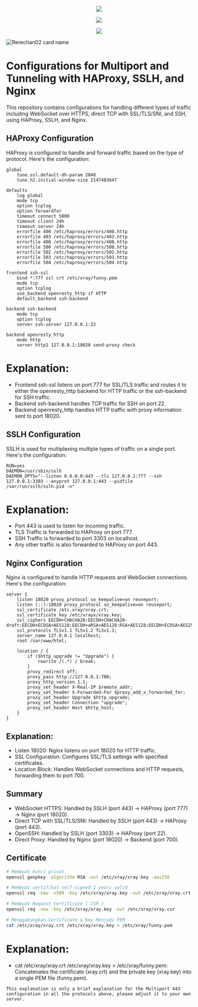<p align="center">  
    <img src="https://user-images.githubusercontent.com/76937659/153705486-44e6c1b2-74fa-4d44-be1c-36c8fdb83331.gif"/>  
  </p>  
<p align="center">
<img src="https://readme-typing-svg.herokuapp.com?color=%2336BCF7&center=true&vCenter=true&lines=FN+PROJECT+Autoscript" />
</p>
<p align="center">  
    <img src="https://user-images.githubusercontent.com/76937659/153705486-44e6c1b2-74fa-4d44-be1c-36c8fdb83331.gif"/>  
  </p>  

![Rerechan02 card name](https://cardivo.vercel.app/api?name=Rerechan02『𝐅𝐍』&description=Hi,%20everyone!%20and%20Nice%20to%20meet%20you%20%F0%9F%91%8B&image=https://raw.githubusercontent.com/Rerechan02/simple-xray/main/funny1.jpg?v=4&backgroundColor=%23ecf0f1&telegram=/&github=Rerechan02&pattern=leaf&colorPattern=%23eaeaea)

# Configurations for Multiport and Tunneling with HAProxy, SSLH, and Nginx

This repository contains configurations for handling different types of traffic including WebSocket over HTTPS, direct TCP with SSL/TLS/SNI, and SSH, using HAProxy, SSLH, and Nginx.

## HAProxy Configuration

HAProxy is configured to handle and forward traffic based on the type of protocol. Here's the configuration:

```haproxy
global
    tune.ssl.default-dh-param 2048
    tune.h2.initial-window-size 2147483647

defaults
    log global
    mode tcp
    option tcplog
    option forwardfor
    timeout connect 5000
    timeout client 24h
    timeout server 24h
    errorfile 400 /etc/haproxy/errors/400.http
    errorfile 403 /etc/haproxy/errors/403.http
    errorfile 408 /etc/haproxy/errors/408.http
    errorfile 500 /etc/haproxy/errors/500.http
    errorfile 502 /etc/haproxy/errors/502.http
    errorfile 503 /etc/haproxy/errors/503.http
    errorfile 504 /etc/haproxy/errors/504.http

frontend ssh-ssl
    bind *:777 ssl crt /etc/xray/funny.pem
    mode tcp
    option tcplog
    use_backend openresty_http if HTTP
    default_backend ssh-backend

backend ssh-backend
    mode tcp
    option tcplog
    server ssh-server 127.0.0.1:22

backend openresty_http
    mode http
    server http1 127.0.0.1:18020 send-proxy check
```

# Explanation:
- Frontend ssh-ssl listens on port 777 for SSL/TLS traffic and routes it to either the openresty_http backend for HTTP traffic or the ssh-backend for SSH traffic.
- Backend ssh-backend handles TCP traffic for SSH on port 22.
- Backend openresty_http handles HTTP traffic with proxy information sent to port 18020.

## SSLH Configuration
SSLH is used for multiplexing multiple types of traffic on a single port. Here's the configuration:
```sslh
RUN=yes
DAEMON=/usr/sbin/sslh
DAEMON_OPTS="--listen 0.0.0.0:443 --tls 127.0.0.1:777 --ssh 127.0.0.1:3303 --anyprot 127.0.0.1:443 --pidfile /var/run/sslh/sslh.pid -n"
```
# Explanation:
- Port 443 is used to listen for incoming traffic.
- TLS Traffic is forwarded to HAProxy on port 777.
- SSH Traffic is forwarded to port 3303 on localhost.
- Any other traffic is also forwarded to HAProxy on port 443.

## Nginx Configuration
Nginx is configured to handle HTTP requests and WebSocket connections. Here's the configuration:
```nginx
server {
    listen 18020 proxy_protocol so_keepalive=on reuseport;
    listen [::]:18020 proxy_protocol so_keepalive=on reuseport;
    ssl_certificate /etc.xray/xray.crt;
    ssl_certificate_key /etc/xrayx/xray.key;
    ssl_ciphers EECDH+CHACHA20:EECDH+CHACHA20-draft:EECDH+ECDSA+AES128:EECDH+aRSA+AES128:RSA+AES128:EECDH+ECDSA+AES256:EECDH+aRSA+AES256:RSA+AES256:EECDH+ECDSA+3DES:EECDH+aRSA+3DES:RSA+3DES:!MD5;
    ssl_protocols TLSv1.1 TLSv1.2 TLSv1.3;
    server_name 127.0.0.1 localhost;
    root /var/www/html;

    location / {
        if ($http_upgrade != "Upgrade") {
            rewrite /(.*) / break;
        }
        proxy_redirect off;
        proxy_pass http://127.0.0.1:700;
        proxy_http_version 1.1;
        proxy_set_header X-Real-IP $remote_addr;
        proxy_set_header X-Forwarded-For $proxy_add_x_forwarded_for;
        proxy_set_header Upgrade $http_upgrade;
        proxy_set_header Connection "upgrade";
        proxy_set_header Host $http_host;
    }
}
```
## Explanation:
- Listen 18020: Nginx listens on port 18020 for HTTP traffic.
- SSL Configuration: Configures SSL/TLS settings with specified certificates.
- Location Block: Handles WebSocket connections and HTTP requests, forwarding them to port 700.

## Summary
- WebSocket HTTPS: Handled by SSLH (port 443) → HAProxy (port 777) → Nginx (port 18020).
- Direct TCP with SSL/TLS/SNI: Handled by SSLH (port 443) → HAProxy (port 443).
- OpenSSH: Handled by SSLH (port 3303) → HAProxy (port 22).
- Direct Proxy: Handled by Nginx (port 18020) → Backend (port 700).

## Certificate
```bash
# Membuat kunci privat
openssl genpkey -algorithm RSA -out /etc/xray/xray.key -aes256

# Membuat sertifikat self-signed 1 years valid
openssl req -new -x509 -key /etc/xray/xray.key -out /etc/xray/xray.crt -days 365

# Membuat Request Certificate ( CSR )
openssl req -new -key /etc/xray/xray.key -out /etc/xray/xray.csr

# Menggabungkan Certificate & Key Menjadi PEM
cat /etc/xray/xray.crt /etc/xray/xray.key > /etc/xray/funny.pem

```
# Explanation:
- cat /etc/xray/xray.crt /etc/xray/xray.key > /etc/xray/funny.pem: Concatenates the certificate (xray.crt) and the private key (xray.key) into a single PEM file (funny.pem).


`This explanation is only a brief explanation for the Multiport 443 configuration in all the protocols above, please adjust it to your own server.`
